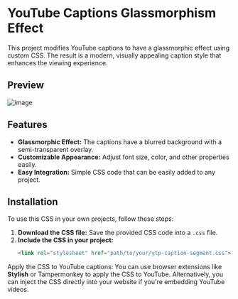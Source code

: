 # YouTube Captions Glassmorphism Effect

This project modifies YouTube captions to have a glassmorphic effect using custom CSS. The result is a modern, visually appealing caption style that enhances the viewing experience.

## Preview

![image](https://github.com/srivatsavsurya/glassmorphic-youtube-captions/assets/109732969/80dffcbc-ab62-4d76-b3b8-0f274081c0dd)


## Features

- **Glassmorphic Effect:** The captions have a blurred background with a semi-transparent overlay.
- **Customizable Appearance:** Adjust font size, color, and other properties easily.
- **Easy Integration:** Simple CSS code that can be easily added to any project.

## Installation

To use this CSS in your own projects, follow these steps:

1. **Download the CSS file:** Save the provided CSS code into a `.css` file.
2. **Include the CSS in your project:**
   ```html
   <link rel="stylesheet" href="path/to/your/ytp-caption-segment.css">
   
Apply the CSS to YouTube captions:
You can use browser extensions like **Stylish** or Tampermonkey to apply the CSS to YouTube.
Alternatively, you can inject the CSS directly into your website if you're embedding YouTube videos.

